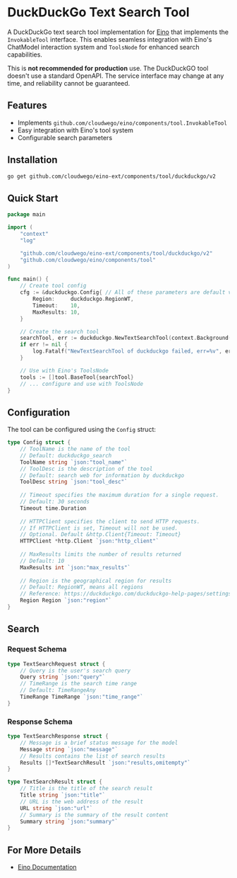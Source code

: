 # DuckDuckGo Text Search Tool

A DuckDuckGo text search tool implementation for [Eino](https://github.com/cloudwego/eino) that implements the `InvokableTool` interface. This enables seamless integration with Eino's ChatModel interaction system and `ToolsNode` for enhanced search capabilities.

This is **not recommended for production** use. The DuckDuckGO tool doesn't use a standard OpenAPI. The service interface may change at any time, and reliability cannot be guaranteed.

## Features

- Implements `github.com/cloudwego/eino/components/tool.InvokableTool`
- Easy integration with Eino's tool system
- Configurable search parameters

## Installation

```bash
go get github.com/cloudwego/eino-ext/components/tool/duckduckgo/v2
```

## Quick Start

```go
package main

import (
	"context"
	"log"

	"github.com/cloudwego/eino-ext/components/tool/duckduckgo/v2"
	"github.com/cloudwego/eino/components/tool"
)

func main() {
	// Create tool config
	cfg := &duckduckgo.Config{ // All of these parameters are default values, for demonstration purposes only
		Region:     duckduckgo.RegionWT,
		Timeout:    10,
		MaxResults: 10,
	}

	// Create the search tool
	searchTool, err := duckduckgo.NewTextSearchTool(context.Background(), cfg)
	if err != nil {
		log.Fatalf("NewTextSearchTool of duckduckgo failed, err=%v", err)
	}

	// Use with Eino's ToolsNode
	tools := []tool.BaseTool{searchTool}
	// ... configure and use with ToolsNode
}
```

## Configuration

The tool can be configured using the `Config` struct:

```go
type Config struct {
    // ToolName is the name of the tool
    // Default: duckduckgo_search
    ToolName string `json:"tool_name"`
    // ToolDesc is the description of the tool
    // Default: search web for information by duckduckgo
    ToolDesc string `json:"tool_desc"`
    
    // Timeout specifies the maximum duration for a single request.
    // Default: 30 seconds
    Timeout time.Duration
    
    // HTTPClient specifies the client to send HTTP requests.
    // If HTTPClient is set, Timeout will not be used.
    // Optional. Default &http.Client{Timeout: Timeout}
    HTTPClient *http.Client `json:"http_client"`
    
    // MaxResults limits the number of results returned
    // Default: 10
    MaxResults int `json:"max_results"`
    
    // Region is the geographical region for results
    // Default: RegionWT, means all regions
    // Reference: https://duckduckgo.com/duckduckgo-help-pages/settings/params
    Region Region `json:"region"`
}
```

## Search

### Request Schema
```go
type TextSearchRequest struct {
	// Query is the user's search query
    Query string `json:"query"`
    // TimeRange is the search time range
    // Default: TimeRangeAny
    TimeRange TimeRange `json:"time_range"`
}
```

### Response Schema
```go
type TextSearchResponse struct {
    // Message is a brief status message for the model
    Message string `json:"message"`
    // Results contains the list of search results
    Results []*TextSearchResult `json:"results,omitempty"`
}

type TextSearchResult struct {
    // Title is the title of the search result
    Title string `json:"title"`
    // URL is the web address of the result
    URL string `json:"url"`
    // Summary is the summary of the result content
    Summary string `json:"summary"`
}
```

## For More Details

- [Eino Documentation](https://github.com/cloudwego/eino)
